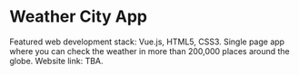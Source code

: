# Weather City App
Featured web development stack: Vue.js, HTML5, CSS3.
Single page app where you can check the weather in more than 200,000 places around the globe.
Website link: TBA.